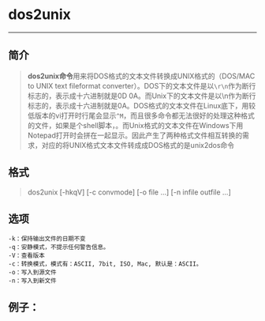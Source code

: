 # dos2unix

***

## 简介

> **dos2unix命令**用来将DOS格式的文本文件转换成UNIX格式的（DOS/MAC to UNIX text fileformat converter）。DOS下的文本文件是以`\r\n`作为断行标志的，表示成十六进制就是0D 0A。而Unix下的文本文件是以\n作为断行标志的，表示成十六进制就是0A。DOS格式的文本文件在Linux底下，用较低版本的vi打开时行尾会显示`^M`，而且很多命令都无法很好的处理这种格式的文件，如果是个shell脚本，。而Unix格式的文本文件在Windows下用Notepad打开时会拼在一起显示。因此产生了两种格式文件相互转换的需求，对应的将UNIX格式文本文件转成成DOS格式的是unix2dos命令

## 格式

> dos2unix [-hkqV] [-c convmode] [-o file ...] [-n infile outfile ...]

## 选项

```
-k：保持输出文件的日期不变
-q：安静模式，不提示任何警告信息。
-V：查看版本
-c：转换模式，模式有：ASCII, 7bit, ISO, Mac, 默认是：ASCII。
-o：写入到源文件
-n：写入到新文件
```


## 例子：

